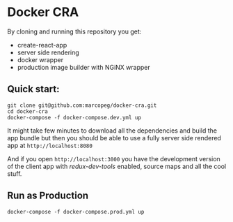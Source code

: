 # Docker CRA

By cloning and running this repository you get:

- create-react-app
- server side rendering
- docker wrapper
- production image builder with NGiNX wrapper

## Quick start:

```
git clone git@github.com:marcopeg/docker-cra.git
cd docker-cra
docker-compose -f docker-compose.dev.yml up
```

It might take few minutes to download all the dependencies and build the
app bundle but then you should be able to use a fully server side rendered app at
`http://localhost:8080`

And if you open `http://localhost:3000` you have the development version of the
client app with _redux-dev-tools_ enabled, source maps and all the cool stuff.

## Run as Production

```
docker-compose -f docker-compose.prod.yml up
```




